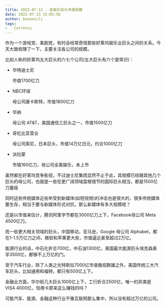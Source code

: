 ```yaml
---
title: 2022-07-13 - 各娱乐巨头市值规模
date: 2022-07-13 15:05:56
author: bosonicli
tags:
-   Currency
---
```


作为一个游戏党、美剧党，有时会经常奇怪那些好莱坞娱乐业巨头之间的关系。今天大致梳理了一下，主要关注各公司的规模。

比如人称的好莱坞五大巨头的六七个公司(五大巨头有六个是常识)：

*   华特迪士尼

    市值1700亿刀

*   NBC环球

    母公司康卡斯特，市值1800亿刀

*   华纳

    母公司 AT&T，美国通信三巨头之一，市值1500亿刀

*   哥伦比亚营业

    母公司索尼，日本巨头，市值14万亿日元，约合1000亿刀

*   派拉蒙

    市值160亿刀，母公司全美娱乐，未上市

虽然都在好莱坞竞争影视，不过迪士尼集团显然不止于此，其规模已经跟其他几个巨头的母公司，也就是一些在更广阔领域盘根错节的国际巨头相当，都是1500亿刀量级

同时这些传统媒体近些年受到新媒体(如短视频)的冲击也是很大的，很多传统媒体要生存，相当于要与新媒体形式对抗，那么新媒体有多大规模呢？

还是以市值来估计，腾讯阿里字节都在3000亿刀上下，Facebook母公司 Meta 4500亿刀。

而一些更大相关领域的巨头，中国移动，亚马逊，Google 母公司 Alphabet，都在1-1.5万亿刀之间，微软和苹果更大些，市值逼近甚至超过2万亿。

能源行业的话，中石化折合700亿，中石油1300亿，美国最大能源巨头埃克森美孚3500亿，都够不上万亿的门。

至于汽车行业，除了人类之光特斯拉7000亿市值傲视群雄之外，美国传统三大汽车巨头，比如通用和福特，都只有500亿上下。

金融业方面，华尔街几大巨头1000亿上下，工行折合2500亿，唯一的异类是 VISA 4000亿，信用卡原来这么赚钱的吗？

可能汽车、能源、金融这种行业不像互联网那么集中，所以没有超过万亿的公司。
